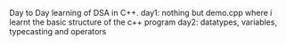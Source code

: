 Day to Day learning of DSA in C++.
day1: nothing but demo.cpp where i learnt the basic structure of the c++ program 
day2: datatypes, variables, typecasting and operators
